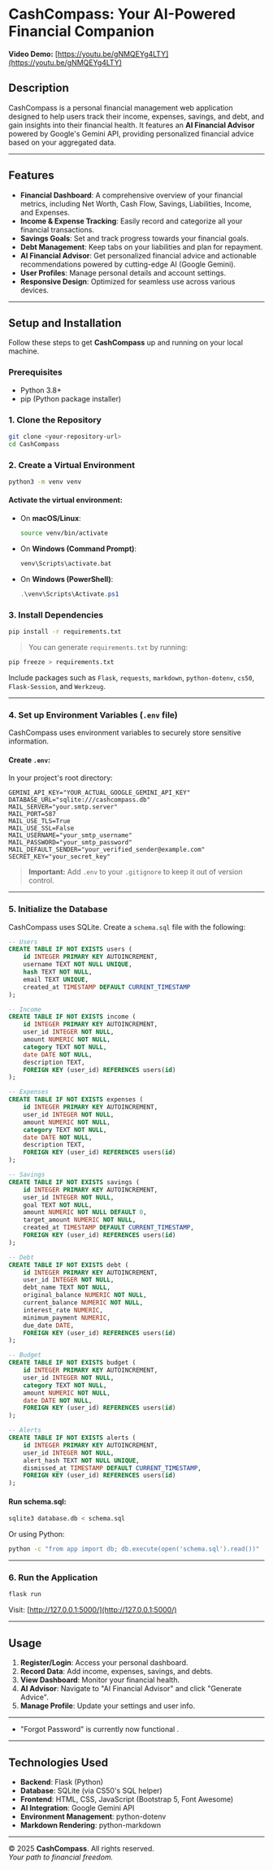 # CashCompass: Your AI-Powered Financial Companion

**Video Demo:** [https://youtu.be/gNMQEYg4LTY](https://youtu.be/gNMQEYg4LTY)

## Description

CashCompass is a personal financial management web application designed to help users track their income, expenses, savings, and debt, and gain insights into their financial health. It features an **AI Financial Advisor** powered by Google's Gemini API, providing personalized financial advice based on your aggregated data.

---

## Features

- **Financial Dashboard**: A comprehensive overview of your financial metrics, including Net Worth, Cash Flow, Savings, Liabilities, Income, and Expenses.
- **Income & Expense Tracking**: Easily record and categorize all your financial transactions.
- **Savings Goals**: Set and track progress towards your financial goals.
- **Debt Management**: Keep tabs on your liabilities and plan for repayment.
- **AI Financial Advisor**: Get personalized financial advice and actionable recommendations powered by cutting-edge AI (Google Gemini).
- **User Profiles**: Manage personal details and account settings.
- **Responsive Design**: Optimized for seamless use across various devices.

---

## Setup and Installation

Follow these steps to get **CashCompass** up and running on your local machine.

### Prerequisites

- Python 3.8+
- pip (Python package installer)

### 1. Clone the Repository

```bash
git clone <your-repository-url>
cd CashCompass
```

### 2. Create a Virtual Environment

```bash
python3 -m venv venv
```

#### Activate the virtual environment:

- On **macOS/Linux**:
  ```bash
  source venv/bin/activate
  ```

- On **Windows (Command Prompt)**:
  ```cmd
  venv\Scripts\activate.bat
  ```

- On **Windows (PowerShell)**:
  ```powershell
  .\venv\Scripts\Activate.ps1
  ```

### 3. Install Dependencies

```bash
pip install -r requirements.txt
```

> You can generate `requirements.txt` by running:
```bash
pip freeze > requirements.txt
```

Include packages such as `Flask`, `requests`, `markdown`, `python-dotenv`, `cs50`, `Flask-Session`, and `Werkzeug`.

---

### 4. Set up Environment Variables (`.env` file)

CashCompass uses environment variables to securely store sensitive information.

#### Create `.env`:

In your project's root directory:

```env
GEMINI_API_KEY="YOUR_ACTUAL_GOOGLE_GEMINI_API_KEY"
DATABASE_URL="sqlite:///cashcompass.db"
MAIL_SERVER="your.smtp.server"
MAIL_PORT=587
MAIL_USE_TLS=True
MAIL_USE_SSL=False
MAIL_USERNAME="your_smtp_username"
MAIL_PASSWORD="your_smtp_password"
MAIL_DEFAULT_SENDER="your_verified_sender@example.com"
SECRET_KEY="your_secret_key"
```

>  **Important:** Add `.env` to your `.gitignore` to keep it out of version control.

---

### 5. Initialize the Database

CashCompass uses SQLite. Create a `schema.sql` file with the following:

```sql
-- Users
CREATE TABLE IF NOT EXISTS users (
    id INTEGER PRIMARY KEY AUTOINCREMENT,
    username TEXT NOT NULL UNIQUE,
    hash TEXT NOT NULL,
    email TEXT UNIQUE,
    created_at TIMESTAMP DEFAULT CURRENT_TIMESTAMP
);

-- Income
CREATE TABLE IF NOT EXISTS income (
    id INTEGER PRIMARY KEY AUTOINCREMENT,
    user_id INTEGER NOT NULL,
    amount NUMERIC NOT NULL,
    category TEXT NOT NULL,
    date DATE NOT NULL,
    description TEXT,
    FOREIGN KEY (user_id) REFERENCES users(id)
);

-- Expenses
CREATE TABLE IF NOT EXISTS expenses (
    id INTEGER PRIMARY KEY AUTOINCREMENT,
    user_id INTEGER NOT NULL,
    amount NUMERIC NOT NULL,
    category TEXT NOT NULL,
    date DATE NOT NULL,
    description TEXT,
    FOREIGN KEY (user_id) REFERENCES users(id)
);

-- Savings
CREATE TABLE IF NOT EXISTS savings (
    id INTEGER PRIMARY KEY AUTOINCREMENT,
    user_id INTEGER NOT NULL,
    goal TEXT NOT NULL,
    amount NUMERIC NOT NULL DEFAULT 0,
    target_amount NUMERIC NOT NULL,
    created_at TIMESTAMP DEFAULT CURRENT_TIMESTAMP,
    FOREIGN KEY (user_id) REFERENCES users(id)
);

-- Debt
CREATE TABLE IF NOT EXISTS debt (
    id INTEGER PRIMARY KEY AUTOINCREMENT,
    user_id INTEGER NOT NULL,
    debt_name TEXT NOT NULL,
    original_balance NUMERIC NOT NULL,
    current_balance NUMERIC NOT NULL,
    interest_rate NUMERIC,
    minimum_payment NUMERIC,
    due_date DATE,
    FOREIGN KEY (user_id) REFERENCES users(id)
);

-- Budget
CREATE TABLE IF NOT EXISTS budget (
    id INTEGER PRIMARY KEY AUTOINCREMENT,
    user_id INTEGER NOT NULL,
    category TEXT NOT NULL,
    amount NUMERIC NOT NULL,
    date DATE NOT NULL,
    FOREIGN KEY (user_id) REFERENCES users(id)
);

-- Alerts
CREATE TABLE IF NOT EXISTS alerts (
    id INTEGER PRIMARY KEY AUTOINCREMENT,
    user_id INTEGER NOT NULL,
    alert_hash TEXT NOT NULL UNIQUE,
    dismissed_at TIMESTAMP DEFAULT CURRENT_TIMESTAMP,
    FOREIGN KEY (user_id) REFERENCES users(id)
);
```

#### Run schema.sql:

```bash
sqlite3 database.db < schema.sql
```

Or using Python:

```bash
python -c "from app import db; db.execute(open('schema.sql').read())"
```

---

### 6. Run the Application

```bash
flask run
```

Visit: [http://127.0.0.1:5000/](http://127.0.0.1:5000/)

---

## Usage

1. **Register/Login**: Access your personal dashboard.
2. **Record Data**: Add income, expenses, savings, and debts.
3. **View Dashboard**: Monitor your financial health.
4. **AI Advisor**: Navigate to "AI Financial Advisor" and click "Generate Advice".
5. **Manage Profile**: Update your settings and user info.

---


- "Forgot Password" is currently now functional .

---

## Technologies Used

- **Backend**: Flask (Python)
- **Database**: SQLite (via CS50's SQL helper)
- **Frontend**: HTML, CSS, JavaScript (Bootstrap 5, Font Awesome)
- **AI Integration**: Google Gemini API
- **Environment Management**: python-dotenv
- **Markdown Rendering**: python-markdown

---

© 2025 **CashCompass**. All rights reserved.  
*Your path to financial freedom.*